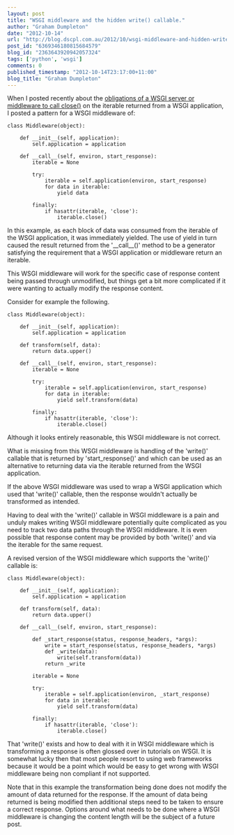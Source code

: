 ```yaml
---
layout: post
title: "WSGI middleware and the hidden write() callable."
author: "Graham Dumpleton"
date: "2012-10-14"
url: "http://blog.dscpl.com.au/2012/10/wsgi-middleware-and-hidden-write.html"
post_id: "6369346180815684579"
blog_id: "2363643920942057324"
tags: ['python', 'wsgi']
comments: 0
published_timestamp: "2012-10-14T23:17:00+11:00"
blog_title: "Graham Dumpleton"
---
```


When I posted recently about the [obligations of a WSGI server or middleware to call close\(\)](/posts/2012/10/obligations-for-calling-close-on/) on the iterable returned from a WSGI application, I posted a pattern for a WSGI middleware of:  
  
```  
class Middleware(object):

    def __init__(self, application):
        self.application = application

    def __call__(self, environ, start_response):
        iterable = None

        try:
            iterable = self.application(environ, start_response)
            for data in iterable:
                yield data

        finally:
            if hasattr(iterable, 'close'):
                iterable.close()
```  
  
In this example, as each block of data was consumed from the iterable of the WSGI application, it was immediately yielded. The use of yield in turn caused the result returned from the '\_\_call\_\_\(\)' method to be a generator satisfying the requirement that a WSGI application or middleware return an iterable.  
  
This WSGI middleware will work for the specific case of response content being passed through unmodified, but things get a bit more complicated if it were wanting to actually modify the response content.  
  
Consider for example the following.  
  
```
class Middleware(object):

    def __init__(self, application):
        self.application = application

    def transform(self, data):
        return data.upper()

    def __call__(self, environ, start_response):
        iterable = None

        try:
            iterable = self.application(environ, start_response)
            for data in iterable:
                yield self.transform(data)

        finally:
            if hasattr(iterable, 'close'):
                iterable.close()
```
  
Although it looks entirely reasonable, this WSGI middleware is not correct.  
  
What is missing from this WSGI middleware is handling of the 'write\(\)' callable that is returned by 'start\_response\(\)' and which can be used as an alternative to returning data via the iterable returned from the WSGI application.  
  
If the above WSGI middleware was used to wrap a WSGI application which used that 'write\(\)' callable, then the response wouldn't actually be transformed as intended.  
  
Having to deal with the 'write\(\)' callable in WSGI middleware is a pain and unduly makes writing WSGI middleware potentially quite complicated as you need to track two data paths through the WSGI middleware. It is even possible that response content may be provided by both 'write\(\)' and via the iterable for the same request.  
  
A revised version of the WSGI middleware which supports the 'write\(\)' callable is:  
  
```  
class Middleware(object):

    def __init__(self, application):
        self.application = application

    def transform(self, data):
        return data.upper()

    def __call__(self, environ, start_response):

        def _start_response(status, response_headers, *args):
            write = start_response(status, response_headers, *args)
            def _write(data):
                write(self.transform(data))
            return _write

        iterable = None

        try:
            iterable = self.application(environ, _start_response)
            for data in iterable:
                yield self.transform(data)

        finally:
            if hasattr(iterable, 'close'):
                iterable.close()
```
 
That 'write\(\)' exists and how to deal with it in WSGI middleware which is transforming a response is often glossed over in tutorials on WSGI. It is somewhat lucky then that most people resort to using web frameworks because it would be a point which would be easy to get wrong with WSGI middleware being non compliant if not supported.  
  
Note that in this example the transformation being done does not modify the amount of data returned for the response. If the amount of data being returned is being modified then additional steps need to be taken to ensure a correct response. Options around what needs to be done where a WSGI middleware is changing the content length will be the subject of a future post.